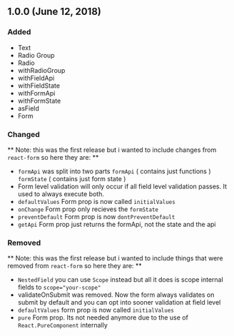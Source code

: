 ## 1.0.0 (June 12, 2018)
### Added
- Text
- Radio Group
- Radio
- withRadioGroup
- withFieldApi
- withFieldState
- withFormApi
- withFormState
- asField
- Form

### Changed
**
Note: this was the first release but i wanted to include changes from
`react-form` so here they are:
**

- `formApi` was split into two parts `formApi` ( contains just functions ) `formState` ( contains just form state )
- Form level validation will only occur if all field level validation passes. It used to always execute both.
- `defaultValues` Form prop is now called `initialValues`
- `onChange` Form prop only recieves the `formState`
- `preventDefault` Form prop is now `dontPreventDefault`
- `getApi` Form prop just returns the formApi, not the state and the api


### Removed
**
Note: this was the first release but i wanted to include things that were removed from
`react-form` so here they are:
**

- `NestedField` you can use `Scope` instead but all it does is scope internal fields to `scope="your-scope"`
- validateOnSubmit was removed. Now the form always validates on submit by default and you can opt into sooner validation at field level
- `defaultValues` form prop is now called `initialValues`
- `pure` Form prop. Its not needed anymore due to the use of `React.PureComponent` internally
